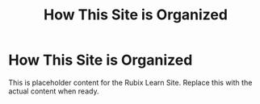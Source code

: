 ﻿---
title: How This Site is Organized
sidebar_label: How This Site is Organized
---

<!-- File: docs/getting-started/how-organized.md -->
# How This Site is Organized

This is placeholder content for the Rubix Learn Site. Replace this with the actual content when ready.
